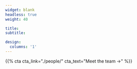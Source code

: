 ```yaml
---
widget: blank
headless: true
weight: 40

title:
subtitle:

design:
  columns: '1'
---
```


{{% cta cta_link="./people/" cta_text="Meet the team →" %}}
